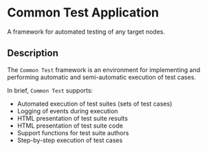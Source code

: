 <!--
%CopyrightBegin%

SPDX-License-Identifier: Apache-2.0

Copyright Ericsson AB 2023-2024. All Rights Reserved.

Licensed under the Apache License, Version 2.0 (the "License");
you may not use this file except in compliance with the License.
You may obtain a copy of the License at

    http://www.apache.org/licenses/LICENSE-2.0

Unless required by applicable law or agreed to in writing, software
distributed under the License is distributed on an "AS IS" BASIS,
WITHOUT WARRANTIES OR CONDITIONS OF ANY KIND, either express or implied.
See the License for the specific language governing permissions and
limitations under the License.

%CopyrightEnd%
-->
# Common Test Application

A framework for automated testing of any target nodes.

## Description

The `Common Test` framework is an environment for implementing and performing
automatic and semi-automatic execution of test cases.

In brief, `Common Test` supports:

- Automated execution of test suites (sets of test cases)
- Logging of events during execution
- HTML presentation of test suite results
- HTML presentation of test suite code
- Support functions for test suite authors
- Step-by-step execution of test cases
